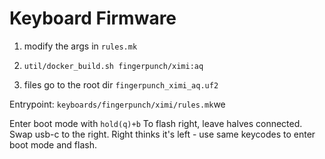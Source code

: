 # Keyboard Firmware

1. modify the args in `rules.mk`

2. `util/docker_build.sh fingerpunch/ximi:aq`

3. files go to the root dir `fingerpunch_ximi_aq.uf2`

Entrypoint: `keyboards/fingerpunch/ximi/rules.mk`we

Enter boot mode with `hold(q)+b`
    To flash right, leave halves connected. Swap usb-c to the right. Right thinks it's left - use same keycodes to enter boot mode and flash.